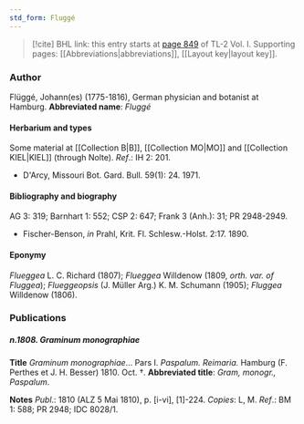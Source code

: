 ```yaml
---
std_form: Fluggé
---
```


> [!cite] BHL link: this entry starts at [page 849](https://www.biodiversitylibrary.org/page/33120980) of TL-2 Vol. I.
> Supporting pages: [[Abbreviations|abbreviations]], [[Layout key|layout key]].

### Author

Flüggé, Johann(es) (1775-1816), German physician and botanist at Hamburg. 
**Abbreviated name**: *Fluggé*

#### Herbarium and types

Some material at [[Collection B|B]], [[Collection MO|MO]] and [[Collection KIEL|KIEL]] (through Nolte).
*Ref*.: IH 2: 201.
- D'Arcy, Missouri Bot. Gard. Bull. 59(1): 24. 1971.

#### Bibliography and biography

AG 3: 319; Barnhart 1: 552; CSP 2: 647; Frank 3 (Anh.): 31; PR 2948-2949.
- Fischer-Benson, *in* Prahl, Krit. Fl. Schlesw.-Holst. 2:17. 1890.

#### Eponymy

*Flueggea* L. C. Richard (1807); *Flueggea* Willdenow (1809, *orth. var. of Fluggea*); *Flueggeopsis* (J. Müller Arg.) K. M. Schumann (1905); *Fluggea* Willdenow (1806).

### Publications

##### n.1808. Graminum monographiae

**Title**
*Graminum monographiae*... Pars I. *Paspalum. Reimaria.* Hamburg (F. Perthes et J. H. Besser) 1810. Oct. †.
**Abbreviated title**: *Gram, monogr., Paspalum*.

**Notes**
*Publ*.: 1810 (ALZ 5 Mai 1810), p. \[i-vi\], \[1\]-224. *Copies*: L, M.
*Ref*.: BM 1: 588; PR 2948; IDC 8028/1.


